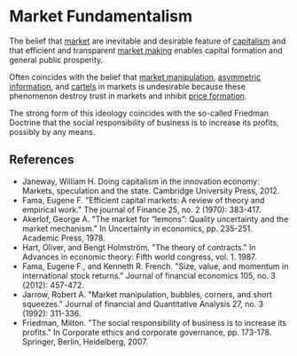 # Market Fundamentalism
The belief that [market](../market.md) are inevitable and desirable feature of [capitalism](capitalism.md) and that efficient and transparent [market making](../market-maker.md) enables capital formation and general public prosperity.

Often coincides with the belief that [market manipulation](../market-manipulation.md), [asymmetric information](../asymmetric-information.md), and [cartels](../cartel.md) in markets is undesirable because these phenomenon destroy trust in markets and inhibit [price formation](../price-formation.md).

The strong form of this ideology coincides with the so-called Friedman Doctrine that 
the social responsibility of business is to increase its profits, possibly by any means.

## References
* Janeway, William H. Doing capitalism in the innovation economy: Markets, speculation and the state. Cambridge University Press, 2012.
* Fama, Eugene F. "Efficient capital markets: A review of theory and empirical work." The journal of Finance 25, no. 2 (1970): 383-417.
* Akerlof, George A. "The market for “lemons”: Quality uncertainty and the market mechanism." In Uncertainty in economics, pp. 235-251. Academic Press, 1978.
* Hart, Oliver, and Bengt Holmström. "The theory of contracts." In Advances in economic theory: Fifth world congress, vol. 1. 1987.
* Fama, Eugene F., and Kenneth R. French. "Size, value, and momentum in international stock returns." Journal of financial economics 105, no. 3 (2012): 457-472.
* Jarrow, Robert A. "Market manipulation, bubbles, corners, and short squeezes." Journal of financial and Quantitative Analysis 27, no. 3 (1992): 311-336.
* Friedman, Milton. "The social responsibility of business is to increase its profits." In Corporate ethics and corporate governance, pp. 173-178. Springer, Berlin, Heidelberg, 2007.